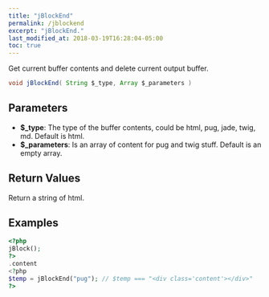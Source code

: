 ```yaml
---
title: "jBlockEnd"
permalink: /jblockend
excerpt: "jBlockEnd."
last_modified_at: 2018-03-19T16:28:04-05:00
toc: true
---
```


Get current buffer contents and delete current output buffer.<br>
```java
void jBlockEnd( String $_type, Array $_parameters )
```

## Parameters
* **$_type**: The type of the buffer contents, could be html, pug, jade, twig, md. Default is html.
* **$_parameters**: Is an array of content for pug and twig stuff. Default is an empty array.

## Return Values
Return a string of html.

## Examples
```php
<?php
jBlock();
?>
.content
<?php
$temp = jBlockEnd("pug"); // $temp === "<div class='content'></div>"
?>
```
